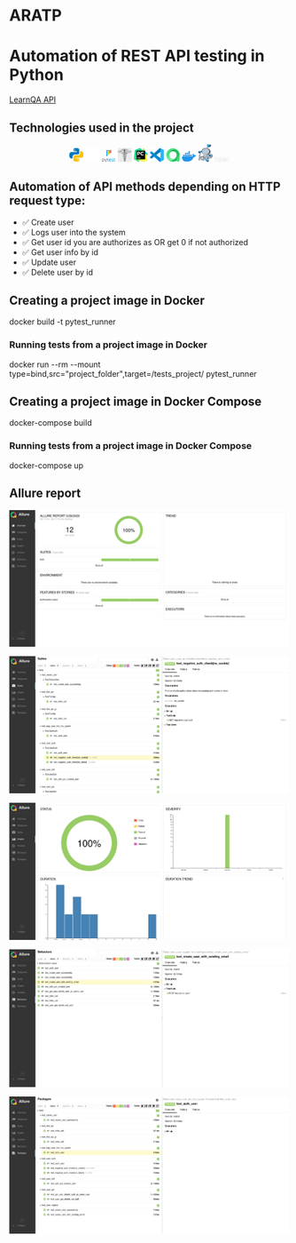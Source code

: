 # ARATP
<h1> Automation of REST API testing in Python </h1>

<a target="_blank" href="https://playground.learnqa.ru/api/map/">LearnQA API</a>



<!-- Technologies used in the project -->

<h2> Technologies used in the project</h2>
<p  align="center">
  <code><img width="5%" title="Python" src="icons/python.png"></code>
  <code><img width="5%" title="Github" src="icons/github.png"></code>
  <code><img width="5%" title="Pytest" src="icons/pytest.png"></code>
  <code><img width="5%" title="Requests" src="icons/requests.png"></code>
  <code><img width="5%" title="PyCharm" src="icons/pycharm.png"></code>
  <code><img width="5%" title="VS Code" src="icons/vscode.png"></code>
  <code><img width="5%" title="Allure Report" src="icons/allure.png"></code>
  <code><img width="5%" title="Docker" src="icons/docker.png"></code>
  <code><img width="5%" title="Docker Compose" src="icons/docker-compose.png"></code>
  <code><img width="5%" title="Faker" src="icons/faker.png"></code>
</p>


<!-- Test cases -->

<h2>Automation of API methods depending on HTTP request type:</h2>

* ✅ Create user
* ✅ Logs user into the system
* ✅ Get user id you are authorizes as OR get 0 if not authorized
* ✅ Get user info by id
* ✅ Update user
* ✅ Delete user by id


<!-- Docker -->

<h2>Creating a project image in Docker</h2>
docker build -t pytest_runner

<h3>Running tests from a project image in Docker</h3>
docker run --rm --mount type=bind,src="project_folder",target=/tests_project/ pytest_runner

<!-- Docker Compose -->

<h2>Creating a project image in Docker Compose</h2>
docker-compose build

<h3>Running tests from a project image in Docker Compose</h3>
docker-compose up


<!-- Allure report -->

<h2> Allure report </h2>

<p  align="center">
  <code><img title="Overview" src="images/overview.png"></code>

  <code><img title="Suites" src="images/suites.png"></code>

  <code><img title="Graphs" src="images/graphs.png"></code>

  <code><img title="Behaviors" src="images/behaviors.png"></code>

  <code><img title="Packages" src="images/packages.png"></code>
</p>
